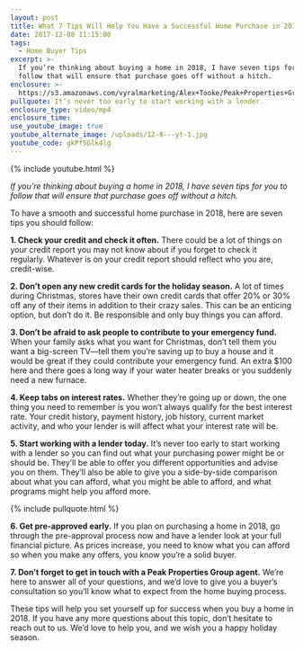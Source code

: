 ```yaml
---
layout: post
title: What 7 Tips Will Help You Have a Successful Home Purchase in 2018?
date: 2017-12-08 11:15:00
tags:
  - Home Buyer Tips
excerpt: >-
  If you’re thinking about buying a home in 2018, I have seven tips for you to
  follow that will ensure that purchase goes off without a hitch.
enclosure: >-
  https://s3.amazonaws.com/vyralmarketing/Alex+Tooke/Peak+Properties+Group+7+steps+to+purchasing+a+home+in+2018.mp4
pullquote: It’s never too early to start working with a lender.
enclosure_type: video/mp4
enclosure_time:
use_youtube_image: true
youtube_alternate_image: /uploads/12-8---yt-1.jpg
youtube_code: gkPf5Glk4lg
---
```



{% include youtube.html %}

*If you’re thinking about buying a home in 2018, I have seven tips for you to follow that will ensure that purchase goes off without a hitch.*

To have a smooth and successful home purchase in 2018, here are seven tips you should follow:

**1. Check your credit and check it often.** There could be a lot of things on your credit report you may not know about if you forget to check it regularly. Whatever is on your credit report should reflect who you are, credit-wise.

**2. Don’t open any new credit cards for the holiday season.** A lot of times during Christmas, stores have their own credit cards that offer 20% or 30% off any of their items in addition to their crazy sales. This can be an enticing option, but don’t do it. Be responsible and only buy things you can afford.

**3. Don’t be afraid to ask people to contribute to your emergency fund.** When your family asks what you want for Christmas, don’t tell them you want a big-screen TV—tell them you’re saving up to buy a house and it would be great if they could contribute your emergency fund. An extra $100 here and there goes a long way if your water heater breaks or you suddenly need a new furnace.

**4. Keep tabs on interest rates.** Whether they’re going up or down, the one thing you need to remember is you won’t always qualify for the best interest rate. Your credit history, payment history, job history, current market activity, and who your lender is will affect what your interest rate will be.

**5. Start working with a lender today.** It’s never too early to start working with a lender so you can find out what your purchasing power might be or should be. They’ll be able to offer you different opportunities and advise you on them. They’ll also be able to give you a side-by-side comparison about what you can afford, what you might be able to afford, and what programs might help you afford more.

{% include pullquote.html %}

**6. Get pre-approved early.** If you plan on purchasing a home in 2018, go through the pre-approval process now and have a lender look at your full financial picture. As prices increase, you need to know what you can afford so when you make any offers, you know you’re a solid buyer.

**7. Don’t forget to get in touch with a Peak Properties Group agent.** We’re here to answer all of your questions, and we’d love to give you a buyer’s consultation so you’ll know what to expect from the home buying process.

These tips will help you set yourself up for success when you buy a home in 2018. If you have any more questions about this topic, don’t hesitate to reach out to us. We’d love to help you, and we wish you a happy holiday season.